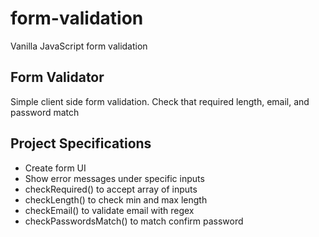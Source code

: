 # form-validation
Vanilla JavaScript form validation

## Form Validator

Simple client side form validation. Check that required length, email, and password match

## Project Specifications

- Create form UI
- Show error messages under specific inputs
- checkRequired() to accept array of inputs
- checkLength() to check min and max length
- checkEmail() to validate email with regex
- checkPasswordsMatch() to match confirm password

